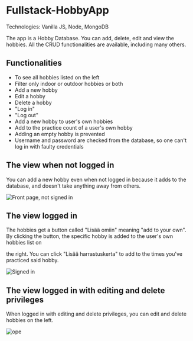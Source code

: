# Fullstack-HobbyApp

Technologies: Vanilla JS, Node, MongoDB

The app is a Hobby Database. You can add, delete, edit and view the hobbies. All the CRUD functionalities are available, including many others.

## Functionalities

- To see all hobbies listed on the left
- Filter only indoor or outdoor hobbies or both
- Add a new hobby
- Edit a hobby
- Delete a hobby
- "Log in"
- "Log out"
- Add a new hobby to user's own hobbies
- Add to the practice count of a user's own hobby
- Adding an empty hobby is prevented
- Username and password are checked from the database, so one can't log in with faulty credentials

## The view when not logged in

You can add a new hobby even when not logged in because it adds to the database, and doesn't take anything away from others.

![Front page, not signed in](https://student.labranet.jamk.fi/~p0033/fullstackfs/src/fp1.png)

## The view logged in

The hobbies get a button called "Lisää omiin" meaning "add to your own". By clicking the button, the specific hobby is added to the user's own hobbies list on 

the right. You can click "Lisää harrastuskerta" to add to the times you've practiced said hobby.

![Signed in](https://student.labranet.jamk.fi/~p0033/fullstackfs/src/fp2.png)

## The view logged in with editing and delete privileges

When logged in with editing and delete privileges, you can edit and delete hobbies on the left.

![ope](https://student.labranet.jamk.fi/~p0033/fullstackfs/src/fp25.png)
